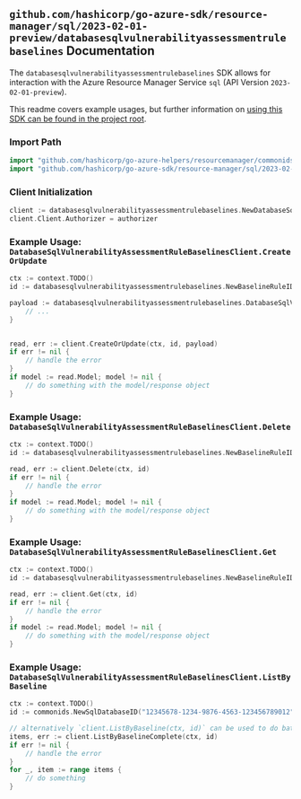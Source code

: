 
## `github.com/hashicorp/go-azure-sdk/resource-manager/sql/2023-02-01-preview/databasesqlvulnerabilityassessmentrulebaselines` Documentation

The `databasesqlvulnerabilityassessmentrulebaselines` SDK allows for interaction with the Azure Resource Manager Service `sql` (API Version `2023-02-01-preview`).

This readme covers example usages, but further information on [using this SDK can be found in the project root](https://github.com/hashicorp/go-azure-sdk/tree/main/docs).

### Import Path

```go
import "github.com/hashicorp/go-azure-helpers/resourcemanager/commonids"
import "github.com/hashicorp/go-azure-sdk/resource-manager/sql/2023-02-01-preview/databasesqlvulnerabilityassessmentrulebaselines"
```


### Client Initialization

```go
client := databasesqlvulnerabilityassessmentrulebaselines.NewDatabaseSqlVulnerabilityAssessmentRuleBaselinesClientWithBaseURI("https://management.azure.com")
client.Client.Authorizer = authorizer
```


### Example Usage: `DatabaseSqlVulnerabilityAssessmentRuleBaselinesClient.CreateOrUpdate`

```go
ctx := context.TODO()
id := databasesqlvulnerabilityassessmentrulebaselines.NewBaselineRuleID("12345678-1234-9876-4563-123456789012", "example-resource-group", "serverValue", "databaseValue", "ruleIdValue")

payload := databasesqlvulnerabilityassessmentrulebaselines.DatabaseSqlVulnerabilityAssessmentRuleBaselineInput{
	// ...
}


read, err := client.CreateOrUpdate(ctx, id, payload)
if err != nil {
	// handle the error
}
if model := read.Model; model != nil {
	// do something with the model/response object
}
```


### Example Usage: `DatabaseSqlVulnerabilityAssessmentRuleBaselinesClient.Delete`

```go
ctx := context.TODO()
id := databasesqlvulnerabilityassessmentrulebaselines.NewBaselineRuleID("12345678-1234-9876-4563-123456789012", "example-resource-group", "serverValue", "databaseValue", "ruleIdValue")

read, err := client.Delete(ctx, id)
if err != nil {
	// handle the error
}
if model := read.Model; model != nil {
	// do something with the model/response object
}
```


### Example Usage: `DatabaseSqlVulnerabilityAssessmentRuleBaselinesClient.Get`

```go
ctx := context.TODO()
id := databasesqlvulnerabilityassessmentrulebaselines.NewBaselineRuleID("12345678-1234-9876-4563-123456789012", "example-resource-group", "serverValue", "databaseValue", "ruleIdValue")

read, err := client.Get(ctx, id)
if err != nil {
	// handle the error
}
if model := read.Model; model != nil {
	// do something with the model/response object
}
```


### Example Usage: `DatabaseSqlVulnerabilityAssessmentRuleBaselinesClient.ListByBaseline`

```go
ctx := context.TODO()
id := commonids.NewSqlDatabaseID("12345678-1234-9876-4563-123456789012", "example-resource-group", "serverValue", "databaseValue")

// alternatively `client.ListByBaseline(ctx, id)` can be used to do batched pagination
items, err := client.ListByBaselineComplete(ctx, id)
if err != nil {
	// handle the error
}
for _, item := range items {
	// do something
}
```
